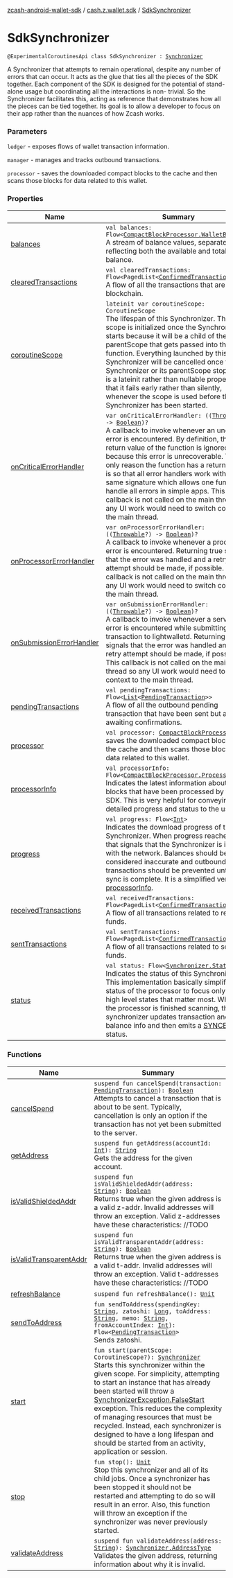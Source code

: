 [zcash-android-wallet-sdk](../../index.md) / [cash.z.wallet.sdk](../index.md) / [SdkSynchronizer](./index.md)

# SdkSynchronizer

`@ExperimentalCoroutinesApi class SdkSynchronizer : `[`Synchronizer`](../-synchronizer/index.md)

A Synchronizer that attempts to remain operational, despite any number of errors that can occur.
It acts as the glue that ties all the pieces of the SDK together. Each component of the SDK is
designed for the potential of stand-alone usage but coordinating all the interactions is non-
trivial. So the Synchronizer facilitates this, acting as reference that demonstrates how all the
pieces can be tied together. Its goal is to allow a developer to focus on their app rather than
the nuances of how Zcash works.

### Parameters

`ledger` - exposes flows of wallet transaction information.

`manager` - manages and tracks outbound transactions.

`processor` - saves the downloaded compact blocks to the cache and then scans those blocks for
data related to this wallet.

### Properties

| Name | Summary |
|---|---|
| [balances](balances.md) | `val balances: Flow<`[`CompactBlockProcessor.WalletBalance`](../../cash.z.ecc.android.sdk.block/-compact-block-processor/-wallet-balance/index.md)`>`<br>A stream of balance values, separately reflecting both the available and total balance. |
| [clearedTransactions](cleared-transactions.md) | `val clearedTransactions: Flow<PagedList<`[`ConfirmedTransaction`](../../cash.z.ecc.android.sdk.entity/-confirmed-transaction/index.md)`>>`<br>A flow of all the transactions that are on the blockchain. |
| [coroutineScope](coroutine-scope.md) | `lateinit var coroutineScope: CoroutineScope`<br>The lifespan of this Synchronizer. This scope is initialized once the Synchronizer starts because it will be a child of the parentScope that gets passed into the [start](start.md) function. Everything launched by this Synchronizer will be cancelled once the Synchronizer or its parentScope stops. This is a lateinit rather than nullable property so that it fails early rather than silently, whenever the scope is used before the Synchronizer has been started. |
| [onCriticalErrorHandler](on-critical-error-handler.md) | `var onCriticalErrorHandler: ((`[`Throwable`](https://kotlinlang.org/api/latest/jvm/stdlib/kotlin/-throwable/index.html)`?) -> `[`Boolean`](https://kotlinlang.org/api/latest/jvm/stdlib/kotlin/-boolean/index.html)`)?`<br>A callback to invoke whenever an uncaught error is encountered. By definition, the return value of the function is ignored because this error is unrecoverable. The only reason the function has a return value is so that all error handlers work with the same signature which allows one function to handle all errors in simple apps. This callback is not called on the main thread so any UI work would need to switch context to the main thread. |
| [onProcessorErrorHandler](on-processor-error-handler.md) | `var onProcessorErrorHandler: ((`[`Throwable`](https://kotlinlang.org/api/latest/jvm/stdlib/kotlin/-throwable/index.html)`?) -> `[`Boolean`](https://kotlinlang.org/api/latest/jvm/stdlib/kotlin/-boolean/index.html)`)?`<br>A callback to invoke whenever a processor error is encountered. Returning true signals that the error was handled and a retry attempt should be made, if possible. This callback is not called on the main thread so any UI work would need to switch context to the main thread. |
| [onSubmissionErrorHandler](on-submission-error-handler.md) | `var onSubmissionErrorHandler: ((`[`Throwable`](https://kotlinlang.org/api/latest/jvm/stdlib/kotlin/-throwable/index.html)`?) -> `[`Boolean`](https://kotlinlang.org/api/latest/jvm/stdlib/kotlin/-boolean/index.html)`)?`<br>A callback to invoke whenever a server error is encountered while submitting a transaction to lightwalletd. Returning true signals that the error was handled and a retry attempt should be made, if possible. This callback is not called on the main thread so any UI work would need to switch context to the main thread. |
| [pendingTransactions](pending-transactions.md) | `val pendingTransactions: Flow<`[`List`](https://kotlinlang.org/api/latest/jvm/stdlib/kotlin.collections/-list/index.html)`<`[`PendingTransaction`](../../cash.z.ecc.android.sdk.entity/-pending-transaction/index.md)`>>`<br>A flow of all the outbound pending transaction that have been sent but are awaiting confirmations. |
| [processor](processor.md) | `val processor: `[`CompactBlockProcessor`](../../cash.z.ecc.android.sdk.block/-compact-block-processor/index.md)<br>saves the downloaded compact blocks to the cache and then scans those blocks for data related to this wallet. |
| [processorInfo](processor-info.md) | `val processorInfo: Flow<`[`CompactBlockProcessor.ProcessorInfo`](../../cash.z.ecc.android.sdk.block/-compact-block-processor/-processor-info/index.md)`>`<br>Indicates the latest information about the blocks that have been processed by the SDK. This is very helpful for conveying detailed progress and status to the user. |
| [progress](progress.md) | `val progress: Flow<`[`Int`](https://kotlinlang.org/api/latest/jvm/stdlib/kotlin/-int/index.html)`>`<br>Indicates the download progress of the Synchronizer. When progress reaches 100, that signals that the Synchronizer is in sync with the network. Balances should be considered inaccurate and outbound transactions should be prevented until this sync is complete. It is a simplified version of [processorInfo](processor-info.md). |
| [receivedTransactions](received-transactions.md) | `val receivedTransactions: Flow<PagedList<`[`ConfirmedTransaction`](../../cash.z.ecc.android.sdk.entity/-confirmed-transaction/index.md)`>>`<br>A flow of all transactions related to receiving funds. |
| [sentTransactions](sent-transactions.md) | `val sentTransactions: Flow<PagedList<`[`ConfirmedTransaction`](../../cash.z.ecc.android.sdk.entity/-confirmed-transaction/index.md)`>>`<br>A flow of all transactions related to sending funds. |
| [status](status.md) | `val status: Flow<`[`Synchronizer.Status`](../-synchronizer/-status/index.md)`>`<br>Indicates the status of this Synchronizer. This implementation basically simplifies the status of the processor to focus only on the high level states that matter most. Whenever the processor is finished scanning, the synchronizer updates transaction and balance info and then emits a [SYNCED](../-synchronizer/-status/-s-y-n-c-e-d.md) status. |

### Functions

| Name | Summary |
|---|---|
| [cancelSpend](cancel-spend.md) | `suspend fun cancelSpend(transaction: `[`PendingTransaction`](../../cash.z.ecc.android.sdk.entity/-pending-transaction/index.md)`): `[`Boolean`](https://kotlinlang.org/api/latest/jvm/stdlib/kotlin/-boolean/index.html)<br>Attempts to cancel a transaction that is about to be sent. Typically, cancellation is only an option if the transaction has not yet been submitted to the server. |
| [getAddress](get-address.md) | `suspend fun getAddress(accountId: `[`Int`](https://kotlinlang.org/api/latest/jvm/stdlib/kotlin/-int/index.html)`): `[`String`](https://kotlinlang.org/api/latest/jvm/stdlib/kotlin/-string/index.html)<br>Gets the address for the given account. |
| [isValidShieldedAddr](is-valid-shielded-addr.md) | `suspend fun isValidShieldedAddr(address: `[`String`](https://kotlinlang.org/api/latest/jvm/stdlib/kotlin/-string/index.html)`): `[`Boolean`](https://kotlinlang.org/api/latest/jvm/stdlib/kotlin/-boolean/index.html)<br>Returns true when the given address is a valid z-addr. Invalid addresses will throw an exception. Valid z-addresses have these characteristics: //TODO |
| [isValidTransparentAddr](is-valid-transparent-addr.md) | `suspend fun isValidTransparentAddr(address: `[`String`](https://kotlinlang.org/api/latest/jvm/stdlib/kotlin/-string/index.html)`): `[`Boolean`](https://kotlinlang.org/api/latest/jvm/stdlib/kotlin/-boolean/index.html)<br>Returns true when the given address is a valid t-addr. Invalid addresses will throw an exception. Valid t-addresses have these characteristics: //TODO |
| [refreshBalance](refresh-balance.md) | `suspend fun refreshBalance(): `[`Unit`](https://kotlinlang.org/api/latest/jvm/stdlib/kotlin/-unit/index.html) |
| [sendToAddress](send-to-address.md) | `fun sendToAddress(spendingKey: `[`String`](https://kotlinlang.org/api/latest/jvm/stdlib/kotlin/-string/index.html)`, zatoshi: `[`Long`](https://kotlinlang.org/api/latest/jvm/stdlib/kotlin/-long/index.html)`, toAddress: `[`String`](https://kotlinlang.org/api/latest/jvm/stdlib/kotlin/-string/index.html)`, memo: `[`String`](https://kotlinlang.org/api/latest/jvm/stdlib/kotlin/-string/index.html)`, fromAccountIndex: `[`Int`](https://kotlinlang.org/api/latest/jvm/stdlib/kotlin/-int/index.html)`): Flow<`[`PendingTransaction`](../../cash.z.ecc.android.sdk.entity/-pending-transaction/index.md)`>`<br>Sends zatoshi. |
| [start](start.md) | `fun start(parentScope: CoroutineScope?): `[`Synchronizer`](../-synchronizer/index.md)<br>Starts this synchronizer within the given scope. For simplicity, attempting to start an instance that has already been started will throw a [SynchronizerException.FalseStart](../../cash.z.ecc.android.sdk.exception/-synchronizer-exception/-false-start.md) exception. This reduces the complexity of managing resources that must be recycled. Instead, each synchronizer is designed to have a long lifespan and should be started from an activity, application or session. |
| [stop](stop.md) | `fun stop(): `[`Unit`](https://kotlinlang.org/api/latest/jvm/stdlib/kotlin/-unit/index.html)<br>Stop this synchronizer and all of its child jobs. Once a synchronizer has been stopped it should not be restarted and attempting to do so will result in an error. Also, this function will throw an exception if the synchronizer was never previously started. |
| [validateAddress](validate-address.md) | `suspend fun validateAddress(address: `[`String`](https://kotlinlang.org/api/latest/jvm/stdlib/kotlin/-string/index.html)`): `[`Synchronizer.AddressType`](../-synchronizer/-address-type/index.md)<br>Validates the given address, returning information about why it is invalid. |
